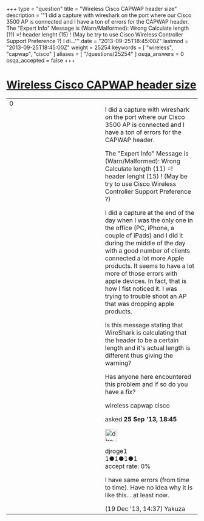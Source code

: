 +++
type = "question"
title = "Wireless Cisco CAPWAP header size"
description = '''I did a capture with wireshark on the port where our Cisco 3500 AP is connected and I have a ton of errors for the CAPWAP header. The &quot;Expert Info&quot; Message is (Warn/Malformed): Wrong Calculate length (11) =! header lenght (15) ! (May be try to use Cisco Wireless Controller Support Preference ?) I di...'''
date = "2013-09-25T18:45:00Z"
lastmod = "2013-09-25T18:45:00Z"
weight = 25254
keywords = [ "wireless", "capwap", "cisco" ]
aliases = [ "/questions/25254" ]
osqa_answers = 0
osqa_accepted = false
+++

<div class="headNormal">

# [Wireless Cisco CAPWAP header size](/questions/25254/wireless-cisco-capwap-header-size)

</div>

<div id="main-body">

<div id="askform">

<table id="question-table" style="width:100%;"><colgroup><col style="width: 50%" /><col style="width: 50%" /></colgroup><tbody><tr class="odd"><td style="width: 30px; vertical-align: top"><div class="vote-buttons"><div id="post-25254-score" class="post-score" title="current number of votes">0</div><div id="favorite-count" class="favorite-count"></div></div></td><td><div id="item-right"><div class="question-body"><p>I did a capture with wireshark on the port where our Cisco 3500 AP is connected and I have a ton of errors for the CAPWAP header.</p><p>The "Expert Info" Message is (Warn/Malformed): Wrong Calculate length (11) =! header lenght (15) ! (May be try to use Cisco Wireless Controller Support Preference ?)</p><p>I did a capture at the end of the day when I was the only one in the office (PC, iPhone, a couple of iPads) and I did it during the middle of the day with a good number of clients connected a lot more Apple products. It seems to have a lot more of those errors with apple devices. In fact, that is how I fist noticed it. I was trying to trouble shoot an AP that was dropping apple products.</p><p>Is this message stating that WireShark is calculating that the header to be a certain length and it's actual length is different thus giving the warning?</p><p>Has anyone here encountered this problem and if so do you have a fix?</p></div><div id="question-tags" class="tags-container tags">wireless capwap cisco</div><div id="question-controls" class="post-controls"></div><div class="post-update-info-container"><div class="post-update-info post-update-info-user"><p>asked <strong>25 Sep '13, 18:45</strong></p><img src="https://secure.gravatar.com/avatar/54aa785bba7b4c18ded0398f386a1df6?s=32&amp;d=identicon&amp;r=g" class="gravatar" width="32" height="32" alt="djroge1&#39;s gravatar image" /><p>djroge1<br />
<span class="score" title="1 reputation points">1</span><span title="1 badges"><span class="badge1">●</span><span class="badgecount">1</span></span><span title="1 badges"><span class="silver">●</span><span class="badgecount">1</span></span><span title="1 badges"><span class="bronze">●</span><span class="badgecount">1</span></span><br />
<span class="accept_rate" title="Rate of the user&#39;s accepted answers">accept rate:</span> <span title="djroge1 has no accepted answers">0%</span></p></div></div><div id="comments-container-25254" class="comments-container"><span id="28299"></span><div id="comment-28299" class="comment"><div id="post-28299-score" class="comment-score"></div><div class="comment-text"><p>I have same errors (from time to time). Have no idea why it is like this... at least now.</p></div><div id="comment-28299-info" class="comment-info"><span class="comment-age">(19 Dec '13, 14:37)</span> Yakuza</div></div></div><div id="comment-tools-25254" class="comment-tools"></div><div class="clear"></div><div id="comment-25254-form-container" class="comment-form-container"></div><div class="clear"></div></div></td></tr></tbody></table>

</div>

</div>


